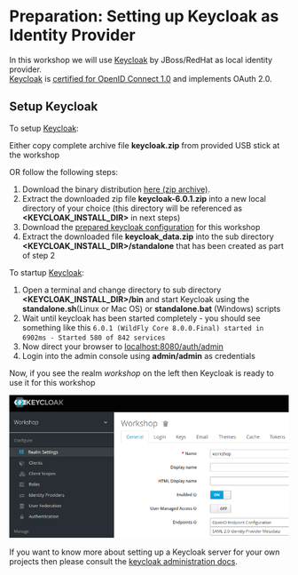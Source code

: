 # Preparation: Setting up Keycloak as Identity Provider

In this workshop we will use [Keycloak](https://keycloak.org) by JBoss/RedHat as local identity provider.  
[Keycloak](https://keycloak.org) is [certified for OpenID Connect 1.0](https://openid.net/developers/certified/) and implements OAuth 2.0.

## Setup Keycloak

To setup [Keycloak](https://keycloak.org): 

Either copy complete archive file __keycloak.zip__ from provided USB stick at the workshop

OR follow the following steps:

1. Download the binary distribution [here (zip archive)](https://downloads.jboss.org/keycloak/6.0.1/keycloak-6.0.1.zip).
2. Extract the downloaded zip file __keycloak-6.0.1.zip__ into a new local directory of your choice 
(this directory will be referenced as __<KEYCLOAK_INSTALL_DIR>__ in next steps)
3. Download the [prepared keycloak configuration](https://github.com/andifalk/oidc-workshop-spring-io-2019/raw/master/setup_keycloak/keycloak_data.zip) 
for this workshop
4. Extract the downloaded file __keycloak_data.zip__ into the sub directory __<KEYCLOAK_INSTALL_DIR>/standalone__ 
that has been created as part of step 2

To startup [Keycloak](https://keycloak.org):

1. Open a terminal and change directory to sub directory __<KEYCLOAK_INSTALL_DIR>/bin__ and start Keycloak using 
the __standalone.sh__(Linux or Mac OS) or __standalone.bat__ (Windows) scripts
2. Wait until keycloak has been started completely - you should see something like this `6.0.1 (WildFly Core 8.0.0.Final) started in 6902ms - Started 580 of 842 services`
3. Now direct your browser to [localhost:8080/auth/admin](http://localhost:8080/auth/admin/)
4. Login into the admin console using __admin/admin__ as credentials

Now, if you see the realm _workshop_ on the left then Keycloak is ready to use it for this workshop

![Keycloak Workshop](keycloak_workshop.png)

If you want to know more about setting up a Keycloak server for your own projects 
then please consult the [keycloak administration docs](https://www.keycloak.org/docs/latest/server_admin/index.html).